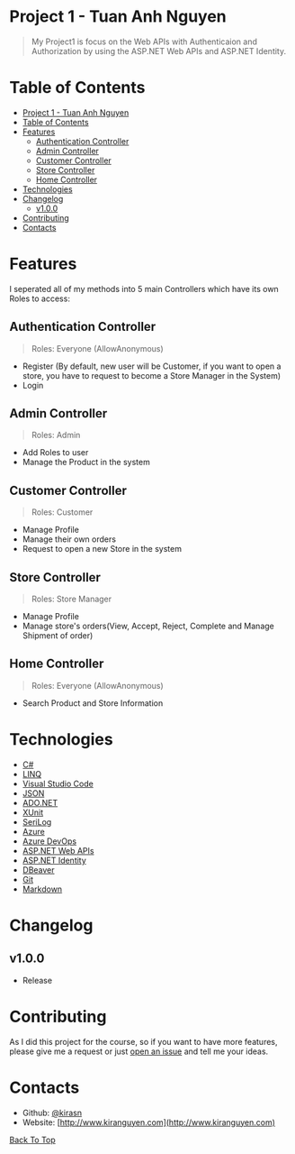 # Project 1 - Tuan Anh Nguyen

> My Project1 is focus on the Web APIs with Authenticaion and Authorization by using the ASP.NET Web APIs and ASP.NET Identity.

# Table of Contents
- [Project 1 - Tuan Anh Nguyen](#project-1---tuan-anh-nguyen)
- [Table of Contents](#table-of-contents)
- [Features](#features)
  - [Authentication Controller](#authentication-controller)
  - [Admin Controller](#admin-controller)
  - [Customer Controller](#customer-controller)
  - [Store Controller](#store-controller)
  - [Home Controller](#home-controller)
- [Technologies](#technologies)
- [Changelog](#changelog)
  - [v1.0.0](#v100)
- [Contributing](#contributing)
- [Contacts](#contacts)

# Features

I seperated all of my methods into 5 main Controllers which have its own Roles to access:
## Authentication Controller
> Roles: Everyone (AllowAnonymous)
- Register (By default, new user will be Customer, if you want to open a store, you have to request to become a Store Manager in the System)
- Login
## Admin Controller
> Roles: Admin
- Add Roles to user
- Manage the Product in the system
## Customer Controller
> Roles: Customer
- Manage Profile
- Manage their own orders
- Request to open a new Store in the system
## Store Controller
> Roles: Store Manager
- Manage Profile
- Manage store's orders(View, Accept, Reject, Complete and Manage Shipment of order)
## Home Controller
> Roles: Everyone (AllowAnonymous)
- Search Product and Store Information
  
# Technologies
- [C#](https://docs.microsoft.com/en-us/dotnet/csharp/tour-of-csharp/)
- [LINQ](https://docs.microsoft.com/en-us/dotnet/csharp/programming-guide/concepts/linq/)
- [Visual Studio Code](https://code.visualstudio.com)
- [JSON](https://www.json.org/json-en.html)
- [ADO.NET](https://docs.microsoft.com/en-us/dotnet/framework/data/adonet/ado-net-overview)
- [XUnit](https://xunit.net)
- [SeriLog](https://serilog.net)
- [Azure](https://azure.microsoft.com/en-us/)
- [Azure DevOps](https://azure.microsoft.com/en-us/services/devops/)
- [ASP.NET Web APIs](https://dotnet.microsoft.com/en-us/apps/aspnet/apis)
- [ASP.NET Identity](https://docs.microsoft.com/en-us/aspnet/identity/overview/getting-started/introduction-to-aspnet-identity)
- [DBeaver](https://dbeaver.io)
- [Git](https://git-scm.com)
- [Markdown](https://daringfireball.net/projects/markdown/)

# Changelog
## v1.0.0
- Release

# Contributing
As I did this project for the course, so if you want to have more features, please give me a request or just [open an issue](https://github.com/220118-Reston-NET/TuanAnh-Nguyen-P1/issues) and tell me your ideas.

# Contacts
- Github: [@kirasn](https://github.com/kirasn)
- Website: [http://www.kiranguyen.com](http://www.kiranguyen.com)

[Back To Top](#project-1---tuan-anh-nguyen)